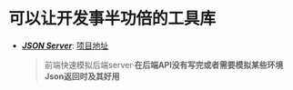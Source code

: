 # 可以让开发事半功倍的工具库

- [***JSON Server***](/Tools/json-server.md): [项目地址](https://github.com/typicode/json-server)
    > 前端快速模拟后端server·**在后端API没有写完或者需要模拟某些环境Json返回时及其好用**
